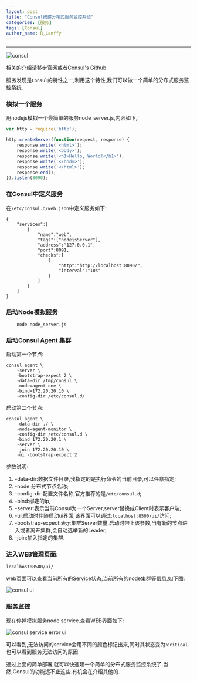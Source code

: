 ```yaml
---
layout: post
title: "Consul搭建分布式服务监控系统"
categories: [服务]
tags: [Consul]
author_name: R_Lanffy
---
```

---

![consul](http://7xjh09.com1.z0.glb.clouddn.com/github_blog_consul.jpg?imageMogr2/thumbnail/!80p)

相关的介绍请移步[官网](https://www.consul.io/)或者[Consul's Github](https://github.com/hashicorp/consul).

服务发现是``Consul``的特性之一,利用这个特性,我们可以做一个简单的分布式服务监控系统.

### 模拟一个服务

用nodejs模拟一个最简单的服务node_server.js,内容如下,:

```js
var http = require('http');

http.createServer(function(request, response) {
    response.write('<html>');
    response.write('<body>');
    response.write('<h1>Hello, World!</h1>');
    response.write('</body>');
    response.write('</html>');
    response.end();
}).listen(8090);
```

### 在Consul中定义服务

在``/etc/consul.d/web.json``中定义服务如下:

```josn
{
    "services":[
        {
            "name":"web",
            "tags":["nodejsServer"],
            "address":"127.0.0.1",
            "port":8091,
            "checks":[
                {
                    "http":"http://localhost:8090/",
                    "interval":"10s"
                }
            ]
        }
    ]
}
```

### 启动Node模拟服务

        node node_server.js

### 启动Consul Agent 集群

启动第一个节点:

    consul agent \
        -server \
        -bootstrap-expect 2 \
        -data-dir /tmp/consul \
        -node=agent-one \
        -bind=172.20.20.10 \
        -config-dir /etc/consul.d/

启动第二个节点:

    consul agent \
        -data-dir ./ \
        -node=agent-monitor \
        -config-dir /etc/consul.d \
        -bind 172.20.20.1 \
        -server \
        -join 172.20.20.10 \
        -ui -bootstrap-expect 2
        

参数说明:

1. -data-dir:数据文件目录,我指定的是执行命令的当前目录,可以任意指定;
2. -node:分布式节点名称;
3. -config-dir:配置文件名称,官方推荐的是``/etc/consul.d``;
4. -bind:绑定的ip,
5. -server:表示当前Consul为一个Server,server替换成Client时表示客户端;
6. -ui:启动时伴随启动ui界面,该界面可以通过:``localhost:8500/ui/``访问;
7. -bootstrap-expect:表示集群Server数量,启动时带上该参数,当有新的节点进入或者离开集群,会自动选举新的Leader;
8. -join:加入指定的集群.

### 进入WEB管理页面:

``localhost:8500/ui/``

web页面可以查看当前所有的Service状态,当前所有的node集群等信息,如下图:


![consul ui](http://7xjh09.com1.z0.glb.clouddn.com/github_blog_service.png?imageMogr2/thumbnail/!50p)


### 服务监控

现在停掉模拟服务node service.查看WEB界面如下:


![consul service error ui](http://7xjh09.com1.z0.glb.clouddn.com/github_blog_service_error.png?imageMogr2/thumbnail/!50p)


可以看到,无法访问的service会用不同的颜色标记出来,同时其状态变为:``critical``.也可以看到服务无法访问的原因.

通过上面的简单部署,就可以快速建一个简单的分布式服务监控系统了.当然,Consul的功能远不止这些.有机会在介绍其他的.





